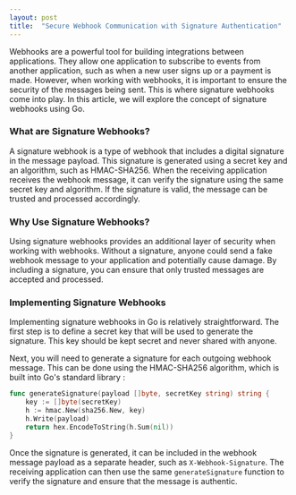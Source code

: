 ```yaml
---
layout: post
title:  "Secure Webhook Communication with Signature Authentication"
---
```


Webhooks are a powerful tool for building integrations between applications. They allow one application to subscribe to events from another application, such as when a new user signs up or a payment is made. However, when working with webhooks, it is important to ensure the security of the messages being sent. This is where signature webhooks come into play. In this article, we will explore the concept of signature webhooks using Go.

### What are Signature Webhooks?

A signature webhook is a type of webhook that includes a digital signature in the message payload. This signature is generated using a secret key and an algorithm, such as HMAC-SHA256. When the receiving application receives the webhook message, it can verify the signature using the same secret key and algorithm. If the signature is valid, the message can be trusted and processed accordingly.

### Why Use Signature Webhooks?

Using signature webhooks provides an additional layer of security when working with webhooks. Without a signature, anyone could send a fake webhook message to your application and potentially cause damage. By including a signature, you can ensure that only trusted messages are accepted and processed.

### Implementing Signature Webhooks

Implementing signature webhooks in Go is relatively straightforward. The first step is to define a secret key that will be used to generate the signature. This key should be kept secret and never shared with anyone.

Next, you will need to generate a signature for each outgoing webhook message. This can be done using the HMAC-SHA256 algorithm, which is built into Go's standard library :

```go
func generateSignature(payload []byte, secretKey string) string {
    key := []byte(secretKey)
    h := hmac.New(sha256.New, key)
    h.Write(payload)
    return hex.EncodeToString(h.Sum(nil))
}
```

Once the signature is generated, it can be included in the webhook message payload as a separate header, such as `X-Webhook-Signature`. The receiving application can then use the same `generateSignature` function to verify the signature and ensure that the message is authentic.